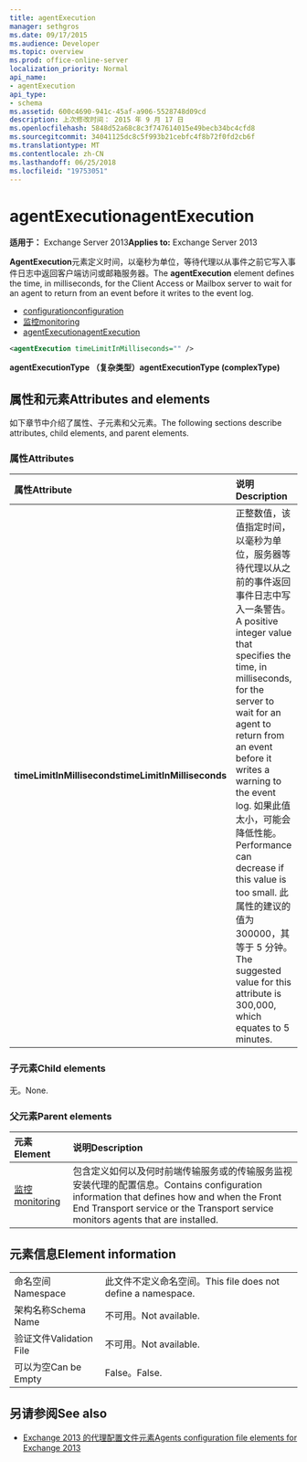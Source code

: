 ```yaml
---
title: agentExecution
manager: sethgros
ms.date: 09/17/2015
ms.audience: Developer
ms.topic: overview
ms.prod: office-online-server
localization_priority: Normal
api_name:
- agentExecution
api_type:
- schema
ms.assetid: 600c4690-941c-45af-a906-5528748d09cd
description: 上次修改时间： 2015 年 9 月 17 日
ms.openlocfilehash: 5848d52a68c8c3f747614015e49becb34bc4cfd8
ms.sourcegitcommit: 34041125dc8c5f993b21cebfc4f8b72f0fd2cb6f
ms.translationtype: MT
ms.contentlocale: zh-CN
ms.lasthandoff: 06/25/2018
ms.locfileid: "19753051"
---
```

# <a name="agentexecution"></a><span data-ttu-id="73be3-103">agentExecution</span><span class="sxs-lookup"><span data-stu-id="73be3-103">agentExecution</span></span>
  
<span data-ttu-id="73be3-104">**适用于：** Exchange Server 2013</span><span class="sxs-lookup"><span data-stu-id="73be3-104">**Applies to:** Exchange Server 2013</span></span> 
  
<span data-ttu-id="73be3-105">**AgentExecution**元素定义时间，以毫秒为单位，等待代理以从事件之前它写入事件日志中返回客户端访问或邮箱服务器。</span><span class="sxs-lookup"><span data-stu-id="73be3-105">The **agentExecution** element defines the time, in milliseconds, for the Client Access or Mailbox server to wait for an agent to return from an event before it writes to the event log.</span></span> 
  
- [<span data-ttu-id="73be3-106">configuration</span><span class="sxs-lookup"><span data-stu-id="73be3-106">configuration</span></span>](configuration.md)  
- [<span data-ttu-id="73be3-107">监控</span><span class="sxs-lookup"><span data-stu-id="73be3-107">monitoring</span></span>](monitoring.md)
- [<span data-ttu-id="73be3-108">agentExecution</span><span class="sxs-lookup"><span data-stu-id="73be3-108">agentExecution</span></span>](agentexecution.md)
  
```XML
<agentExecution timeLimitInMilliseconds="" />
```

<span data-ttu-id="73be3-109">**agentExecutionType （复杂类型）**</span><span class="sxs-lookup"><span data-stu-id="73be3-109">**agentExecutionType (complexType)**</span></span>

## <a name="attributes-and-elements"></a><span data-ttu-id="73be3-110">属性和元素</span><span class="sxs-lookup"><span data-stu-id="73be3-110">Attributes and elements</span></span>

<span data-ttu-id="73be3-111">如下章节中介绍了属性、子元素和父元素。</span><span class="sxs-lookup"><span data-stu-id="73be3-111">The following sections describe attributes, child elements, and parent elements.</span></span>
  
### <a name="attributes"></a><span data-ttu-id="73be3-112">属性</span><span class="sxs-lookup"><span data-stu-id="73be3-112">Attributes</span></span>

|<span data-ttu-id="73be3-113">**属性**</span><span class="sxs-lookup"><span data-stu-id="73be3-113">**Attribute**</span></span>|<span data-ttu-id="73be3-114">**说明**</span><span class="sxs-lookup"><span data-stu-id="73be3-114">**Description**</span></span>|
|:-----|:-----|
|<span data-ttu-id="73be3-115">**timeLimitInMilliseconds**</span><span class="sxs-lookup"><span data-stu-id="73be3-115">**timeLimitInMilliseconds**</span></span> <br/> |<span data-ttu-id="73be3-116">正整数值，该值指定时间，以毫秒为单位，服务器等待代理以从之前的事件返回事件日志中写入一条警告。</span><span class="sxs-lookup"><span data-stu-id="73be3-116">A positive integer value that specifies the time, in milliseconds, for the server to wait for an agent to return from an event before it writes a warning to the event log.</span></span> <span data-ttu-id="73be3-117">如果此值太小，可能会降低性能。</span><span class="sxs-lookup"><span data-stu-id="73be3-117">Performance can decrease if this value is too small.</span></span> <span data-ttu-id="73be3-118">此属性的建议的值为 300000，其等于 5 分钟。</span><span class="sxs-lookup"><span data-stu-id="73be3-118">The suggested value for this attribute is 300,000, which equates to 5 minutes.</span></span>  <br/> |
   
### <a name="child-elements"></a><span data-ttu-id="73be3-119">子元素</span><span class="sxs-lookup"><span data-stu-id="73be3-119">Child elements</span></span>

<span data-ttu-id="73be3-120">无。</span><span class="sxs-lookup"><span data-stu-id="73be3-120">None.</span></span>
  
### <a name="parent-elements"></a><span data-ttu-id="73be3-121">父元素</span><span class="sxs-lookup"><span data-stu-id="73be3-121">Parent elements</span></span>

|<span data-ttu-id="73be3-122">**元素**</span><span class="sxs-lookup"><span data-stu-id="73be3-122">**Element**</span></span>|<span data-ttu-id="73be3-123">**说明**</span><span class="sxs-lookup"><span data-stu-id="73be3-123">**Description**</span></span>|
|:-----|:-----|
|[<span data-ttu-id="73be3-124">监控</span><span class="sxs-lookup"><span data-stu-id="73be3-124">monitoring</span></span>](monitoring.md) <br/> |<span data-ttu-id="73be3-125">包含定义如何以及何时前端传输服务或的传输服务监视安装代理的配置信息。</span><span class="sxs-lookup"><span data-stu-id="73be3-125">Contains configuration information that defines how and when the Front End Transport service or the Transport service monitors agents that are installed.</span></span>  <br/> |
   
## <a name="element-information"></a><span data-ttu-id="73be3-126">元素信息</span><span class="sxs-lookup"><span data-stu-id="73be3-126">Element information</span></span>

|||
|:-----|:-----|
|<span data-ttu-id="73be3-127">命名空间</span><span class="sxs-lookup"><span data-stu-id="73be3-127">Namespace</span></span>  <br/> |<span data-ttu-id="73be3-128">此文件不定义命名空间。</span><span class="sxs-lookup"><span data-stu-id="73be3-128">This file does not define a namespace.</span></span>  <br/> |
|<span data-ttu-id="73be3-129">架构名称</span><span class="sxs-lookup"><span data-stu-id="73be3-129">Schema Name</span></span>  <br/> |<span data-ttu-id="73be3-130">不可用。</span><span class="sxs-lookup"><span data-stu-id="73be3-130">Not available.</span></span>  <br/> |
|<span data-ttu-id="73be3-131">验证文件</span><span class="sxs-lookup"><span data-stu-id="73be3-131">Validation File</span></span>  <br/> |<span data-ttu-id="73be3-132">不可用。</span><span class="sxs-lookup"><span data-stu-id="73be3-132">Not available.</span></span>  <br/> |
|<span data-ttu-id="73be3-133">可以为空</span><span class="sxs-lookup"><span data-stu-id="73be3-133">Can be Empty</span></span>  <br/> |<span data-ttu-id="73be3-134">False。</span><span class="sxs-lookup"><span data-stu-id="73be3-134">False.</span></span>  <br/> |
   
## <a name="see-also"></a><span data-ttu-id="73be3-135">另请参阅</span><span class="sxs-lookup"><span data-stu-id="73be3-135">See also</span></span>

- [<span data-ttu-id="73be3-136">Exchange 2013 的代理配置文件元素</span><span class="sxs-lookup"><span data-stu-id="73be3-136">Agents configuration file elements for Exchange 2013</span></span>](agents-configuration-file-elements-for-exchange-2013.md)


